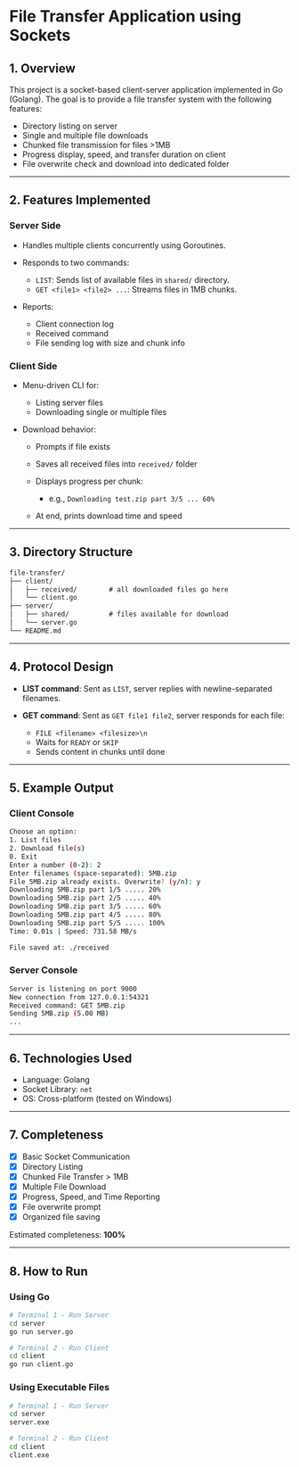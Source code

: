 # File Transfer Application using Sockets

## 1. Overview

This project is a socket-based client-server application implemented in Go (Golang). The goal is to provide a file transfer system with the following features:

* Directory listing on server
* Single and multiple file downloads
* Chunked file transmission for files >1MB
* Progress display, speed, and transfer duration on client
* File overwrite check and download into dedicated folder

---

## 2. Features Implemented

### Server Side

* Handles multiple clients concurrently using Goroutines.
* Responds to two commands:

  * `LIST`: Sends list of available files in `shared/` directory.
  * `GET <file1> <file2> ...`: Streams files in 1MB chunks.
* Reports:

  * Client connection log
  * Received command
  * File sending log with size and chunk info

### Client Side

* Menu-driven CLI for:

  * Listing server files
  * Downloading single or multiple files
* Download behavior:

  * Prompts if file exists
  * Saves all received files into `received/` folder
  * Displays progress per chunk:

    * e.g., `Downloading test.zip part 3/5 ... 60%`
  * At end, prints download time and speed

---

## 3. Directory Structure

```txt
file-transfer/
├── client/
│   ├── received/        # all downloaded files go here
│   └── client.go
├── server/
│   ├── shared/          # files available for download
│   └── server.go
└── README.md
```

---

## 4. Protocol Design

* **LIST command**: Sent as `LIST`, server replies with newline-separated filenames.
* **GET command**: Sent as `GET file1 file2`, server responds for each file:

  * `FILE <filename> <filesize>\n`
  * Waits for `READY` or `SKIP`
  * Sends content in chunks until done

---

## 5. Example Output

### Client Console

```bash
Choose an option:
1. List files
2. Download file(s)
0. Exit
Enter a number (0-2): 2
Enter filenames (space-separated): 5MB.zip
File 5MB.zip already exists. Overwrite? (y/n): y
Downloading 5MB.zip part 1/5 ..... 20%
Downloading 5MB.zip part 2/5 ..... 40%
Downloading 5MB.zip part 3/5 ..... 60%
Downloading 5MB.zip part 4/5 ..... 80%
Downloading 5MB.zip part 5/5 ..... 100%
Time: 0.01s | Speed: 731.58 MB/s

File saved at: ./received
```

### Server Console

```bash
Server is listening on port 9000
New connection from 127.0.0.1:54321
Received command: GET 5MB.zip
Sending 5MB.zip (5.00 MB)
...
```

---

## 6. Technologies Used

* Language: Golang
* Socket Library: `net`
* OS: Cross-platform (tested on Windows)

---

## 7. Completeness

* [x] Basic Socket Communication
* [x] Directory Listing
* [x] Chunked File Transfer > 1MB
* [x] Multiple File Download
* [x] Progress, Speed, and Time Reporting
* [x] File overwrite prompt
* [x] Organized file saving

Estimated completeness: **100%**

---

## 8. How to Run

### Using Go

```bash
# Terminal 1 - Run Server
cd server
go run server.go

# Terminal 2 - Run Client
cd client
go run client.go
```

### Using Executable Files

```bash
# Terminal 1 - Run Server
cd server
server.exe

# Terminal 2 - Run Client
cd client
client.exe
```
